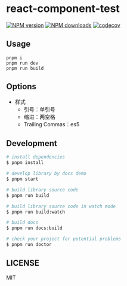 # react-component-test

[![NPM version](https://img.shields.io/npm/v/react-component-test.svg?style=flat)](https://npmjs.org/package/react-component-test)
[![NPM downloads](http://img.shields.io/npm/dm/react-component-test.svg?style=flat)](https://npmjs.org/package/react-component-test)
[![codecov](https://codecov.io/gh/ApplePotato/dumi-setup/branch/master/graph/badge.svg?token=A7W62H6NTQ)](https://codecov.io/gh/ApplePotato/dumi-setup)

## Usage

```
pnpm i
pnpm run dev
pnpm run build
```

## Options

- 样式
  - 引号：单引号
  - 缩进：两空格
  - Trailing Commas：es5

## Development

```bash
# install dependencies
$ pnpm install

# develop library by docs demo
$ pnpm start

# build library source code
$ pnpm run build

# build library source code in watch mode
$ pnpm run build:watch

# build docs
$ pnpm run docs:build

# check your project for potential problems
$ pnpm run doctor
```

## LICENSE

MIT
